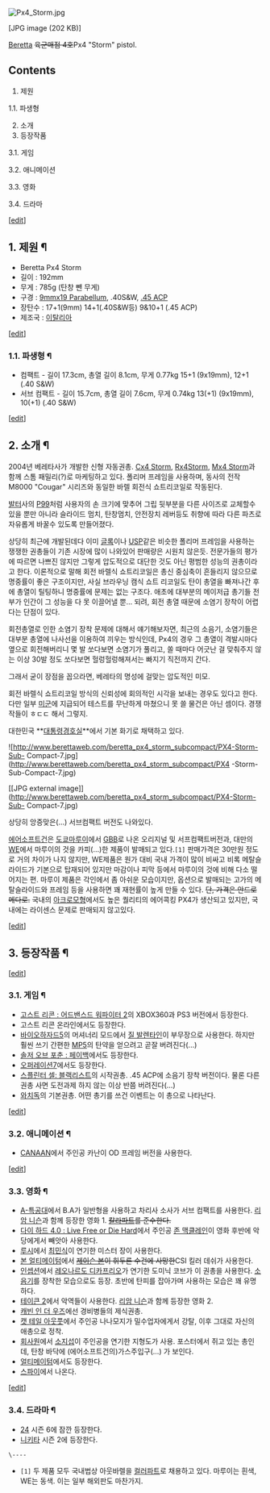 ![Px4_Storm.jpg](//rv.wkcdn.net/http://rigvedawiki.net/r1/pds/Px4_Storm.jpg)

[JPG image (202 KB)]

  
[Beretta](%EB%B2%A0%EB%A0%88%ED%83%80.md) <del>육군매점 4호</del>Px4 "Storm"
pistol.

## Contents

    

1. 제원 
    

1.1. 파생형

2. 소개 
3. 등장작품 
    

3.1. 게임

3.2. 애니메이션

3.3. 영화

3.4. 드라마

[[edit](http://rigvedawiki.net/r1/wiki.php/Px4%20Storm?action=edit&section=1)]

## 1. 제원 ¶

  * Beretta Px4 Storm
  * 길이 : 192mm 
  * 무게 : 785g (탄창 뺀 무게)
  * 구경 : [9mmx19 Parabellum](%ED%8C%8C%EB%9D%BC%EB%B2%A8%EB%9F%BC.md), .40S&W, [.45 ACP](.45%20ACP.md)
  * 장탄수 : 17+1(9mm) 14+1(.40S&W등) 9&10+1 (.45 ACP)
  * 제조국 : [이탈리아](%EC%9D%B4%ED%83%88%EB%A6%AC%EC%95%84.md)  

[[edit](http://rigvedawiki.net/r1/wiki.php/Px4%20Storm?action=edit&section=2)]

### 1.1. 파생형 ¶

  * 컴팩트 - 길이 17.3cm, 총열 길이 8.1cm, 무게 0.77kg 15+1 (9x19mm), 12+1 (.40 S&W) 
  * 서브 컴팩트 - 길이 15.7cm, 총열 길이 7.6cm, 무게 0.74kg 13(+1) (9x19mm), 10(+1) (.40 S&W)  

[[edit](http://rigvedawiki.net/r1/wiki.php/Px4%20Storm?action=edit&section=3)]

## 2. 소개 ¶

2004년 베레타사가 개발한 신형 자동권총. [Cx4 Storm](Cx4%20Storm.md), [Rx4Storm](Rx4%20Storm.md), [Mx4 Storm](Mx4%20Storm.md)과 함께 스톰 패밀리(?)로 마케팅하고
있다. 폴리머 프레임을 사용하며, 동사의 전작 M8000 "Cougar" 시리즈와 동일한 바렐 회전식 쇼트리코일로 작동된다.

  

[발터](%EB%B0%9C%ED%84%B0.md)사의 [P99](P99.md)처럼 사용자의 손 크기에 맞추어 그립 뒷부분을 다른
사이즈로 교체할수 있을 뿐만 아니라 슬라이드 멈치, 탄창멈치, 안전장치 레버등도 취향에 따라 다른 파츠로 자유롭게 바꿀수 있도록 만들어졌다.

  

상당히 최근에 개발된데다 이미 [글록](GLOCK.md)이나 [USP](USP.md)같은 비슷한 폴리머 프레임을 사용하는 쟁쟁한
권총들이 기존 시장에 많이 나와있어 판매량은 시원치 않은듯. 전문가들의 평가에 따르면 나쁘진 않지만 그렇게 압도적으로 대단한 것도 아닌
평범한 성능의 권총이라고 한다. 이론적으로 말해 회전 바렐식 쇼트리코일은 총신 중심축이 흔들리지 않으므로 명중률이 좋은 구조이지만, 사실
브라우닝 캠식 쇼트 리코일도 탄이 총열을 빠져나간 후에 총열이 틸팅하니 명중률에 문제는 없는 구조다. 애초에 대부분의 메이저급 총기들 전부가
인간이 그 성능을 다 못 이끌어낼 뿐... 되려, 회전 총열 때문에 소염기 장착이 어렵다는 단점이 있다.

  

회전총열로 인한 소염기 장착 문제에 대해서 얘기해보자면, 최근의 소음기, 소염기들은 대부분 총열에 나사선을 이용하여 끼우는 방식인데,
Px4의 경우 그 총열이 격발시마다 옆으로 회전해버리니 몇 발 쏘다보면 소염기가 풀리고, 쏠 때마다 어긋난 걸 맞춰주지 않는 이상 30발
정도 쏘다보면 헐렁헐렁해져서는 빠지기 직전까지 간다.

  

그래서 굳이 장점을 꼽으라면, 베레타의 명성에 걸맞는 압도적인 미모.

  

회전 바렐식 쇼트리코일 방식의 신뢰성에 회의적인 시각을 보내는 경우도 있다고 한다. 다만 일부
[미군](%EB%AF%B8%EA%B5%B0.md)에 지급되어 테스트를 무난하게 마쳤으니 못 쓸 물건은 아닌 셈이다. 경쟁작들이 ㅎㄷㄷ
해서 그렇지.

  

대한민국
**[대통령경호실](%EB%8C%80%ED%86%B5%EB%A0%B9%EA%B2%BD%ED%98%B8%EC%8B%A4.md)**에서
기본 화기로 채택하고 있다.

  

![http://www.berettaweb.com/beretta_px4_storm_subcompact/PX4-Storm-Sub-
Compact-7.jpg](http://www.berettaweb.com/beretta_px4_storm_subcompact/PX4
-Storm-Sub-Compact-7.jpg)

[[JPG external
image]](http://www.berettaweb.com/beretta_px4_storm_subcompact/PX4-Storm-Sub-
Compact-7.jpg)

  

상당히 앙증맞은(...) 서브컴팩트 버전도 나와있다.

  

[에어소프트건](%EC%97%90%EC%96%B4%EC%86%8C%ED%94%84%ED%8A%B8%EA%B1%B4.md)은
[도쿄마루이](%EB%8F%84%EC%BF%84%EB%A7%88%EB%A3%A8%EC%9D%B4.md)에서
[GBB](GBB.md)로 나온 오리지널 및 서프컴팩트버전과, 대만의 [WE](WE.md)에서 마루이의 것을 카피(…)한 제품이
발매되고 있다.`[1]` 판매가격은 30만원 정도로 거의 차이가 나지 않지만, WE제품은 원가 대비 국내 가격이 많이 비싸고 비록
메탈슬라이드가 기본으로 탑재되어 있지만 마감이나 피막 등에서 마루이의 것에 비해 다소 떨어지는 편. 마루이 제품은 각인에서 좀 아쉬운
모습이지만, 옵션으로 발매되는 고가의 메탈슬라이드와 프레임 등을 사용하면 꽤 재현률이 높게 만들 수 있다. <del>단, 가격은
안드로메다로.</del> 국내의
[아크로모형](%EC%95%84%ED%81%AC%EB%A1%9C%EB%AA%A8%ED%98%95.md)에서도 높은 퀄리티의 에어콕킹
PX4가 생산되고 있지만, 국내에는 라이센스 문제로 판매되지 않고있다.

  

[[edit](http://rigvedawiki.net/r1/wiki.php/Px4%20Storm?action=edit&section=4)]

## 3. 등장작품 ¶

[[edit](http://rigvedawiki.net/r1/wiki.php/Px4%20Storm?action=edit&section=5)]

### 3.1. 게임 ¶

  * [고스트 리콘 : 어드밴스드 워파이터 2](%EA%B3%A0%EC%8A%A4%ED%8A%B8%20%EB%A6%AC%EC%BD%98#s-3.md)의 XBOX360과 PS3 버전에서 등장한다.
  * 고스트 리콘 온라인에서도 등장한다.
  * [바이오하자드5](%EB%B0%94%EC%9D%B4%EC%98%A4%ED%95%98%EC%9E%90%EB%93%9C5.md)의 머셔너리 모드에서 [질 발렌타인](%EC%A7%88%20%EB%B0%9C%EB%A0%8C%ED%83%80%EC%9D%B8.md)이 부무장으로 사용한다. 하지만 훨씬 쓰기 간편한 [MP5](MP5.md)의 탄약을 얻으려고 곧잘 버려진다(...)
  * [솔저 오브 포춘 : 페이백](%EC%86%94%EC%A0%80%20%EC%98%A4%EB%B8%8C%20%ED%8F%AC%EC%B6%98#s-3.3.md)에서도 등장한다.
  * [오퍼레이션7](%EC%98%A4%ED%8D%BC%EB%A0%88%EC%9D%B4%EC%85%987.md)에서도 등장한다.
  * [스플린터 셀: 블랙리스트](%EC%8A%A4%ED%94%8C%EB%A6%B0%ED%84%B0%20%EC%85%80%3A%20%EB%B8%94%EB%9E%99%EB%A6%AC%EC%8A%A4%ED%8A%B8.md)의 시작권총. .45 ACP에 소음기 장착 버전이다. 물론 다른 권총 사면 도전과제 하지 않는 이상 반쯤 버려진다(…)
  * [와치독](%EC%99%80%EC%B9%98%EB%8F%85.md)의 기본권총. 어떤 총기를 쓰건 이벤트는 이 총으로 나타난다.  

[[edit](http://rigvedawiki.net/r1/wiki.php/Px4%20Storm?action=edit&section=6)]

### 3.2. 애니메이션 ¶

  * [CANAAN](CANAAN.md)에서 주인공 카난이 OD 프레임 버전을 사용한다.  

[[edit](http://rigvedawiki.net/r1/wiki.php/Px4%20Storm?action=edit&section=7)]

### 3.3. 영화 ¶

  * [A-특공대](The%20A-Team#s-3.1.md)에서 B.A가 일반형을 사용하고 차리사 소사가 서브 컴팩트를 사용한다. [리암 니슨](%EB%A6%AC%EC%95%94%20%EB%8B%88%EC%8A%A8.md)과 함께 등장한 영화 1. <del>[칼라파트](%EC%B9%BC%EB%9D%BC%ED%8C%8C%ED%8A%B8.md)를 준수한다.</del>
  * [다이 하드 4.0 : Live Free or Die Hard](%EB%8B%A4%EC%9D%B4%20%ED%95%98%EB%93%9C%20%EC%8B%9C%EB%A6%AC%EC%A6%88.md)에서 주인공 [존 맥클레인](%EC%A1%B4%20%EB%A7%A5%ED%81%B4%EB%A0%88%EC%9D%B8.md)이 영화 후반에 악당에게서 빼앗아 사용한다.
  * [루시](%EB%A3%A8%EC%8B%9C#s-2.7.md)에서 [최민식](%EC%B5%9C%EB%AF%BC%EC%8B%9D.md)이 연기한 미스터 장이 사용한다.
  * [본 얼티메이텀](%EB%B3%B8%20%EC%96%BC%ED%8B%B0%EB%A9%94%EC%9D%B4%ED%85%80.md)에서 <del>[제이슨 본](%EC%A0%9C%EC%9D%B4%EC%8A%A8%20%EB%B3%B8.md)이 휘두른 수건에 사망한</del>CSI 킬러 데쉬가 사용한다.
  * [인셉션](%EC%9D%B8%EC%85%89%EC%85%98.md)에서 [레오나르도 디카프리오](%EB%A0%88%EC%98%A4%EB%82%98%EB%A5%B4%EB%8F%84%20%EB%94%94%EC%B9%B4%ED%94%84%EB%A6%AC%EC%98%A4.md)가 연기한 도미닉 코브가 이 권총을 사용한다. [소음기](%EC%86%8C%EC%9D%8C%EA%B8%B0.md)를 장착한 모습으로도 등장. 초반에 탄피를 잡아가며 사용하는 모습은 꽤 유명하다.
  * [테이큰 2](%ED%85%8C%EC%9D%B4%ED%81%B0%202.md)에서 악역들이 사용한다. [리암 니슨](%EB%A6%AC%EC%95%94%20%EB%8B%88%EC%8A%A8.md)과 함께 등장한 영화 2.
  * [캐빈 인 더 우즈](%EC%BA%90%EB%B9%88%20%EC%9D%B8%20%EB%8D%94%20%EC%9A%B0%EC%A6%88.md)에선 경비병들의 제식권총.
  * [캣 테일 아웃풋](%EC%BA%A3%20%ED%85%8C%EC%9D%BC%20%EC%95%84%EC%9B%83%ED%92%8B.md)에서 주인공 나나모지가 밀수업자에게서 강탈, 이후 그대로 자신의 애총으로 정착. 
  * [회사원](%ED%9A%8C%EC%82%AC%EC%9B%90.md)에서 [소지섭](%EC%86%8C%EC%A7%80%EC%84%AD.md)이 주인공을 연기한 지형도가 사용. 포스터에서 쥐고 있는 총인데, 탄창 바닥에 (에어소프트건의)가스주입구(…) 가 보인다.
  * [얼티메이텀](13%EA%B5%AC%EC%97%AD%3A.md)에서도 등장한다.
  * [스파이](%EC%8A%A4%ED%8C%8C%EC%9D%B4.md)에서 나온다.  

[[edit](http://rigvedawiki.net/r1/wiki.php/Px4%20Storm?action=edit&section=8)]

### 3.4. 드라마 ¶

  * [24](24%28%EB%93%9C%EB%9D%BC%EB%A7%88%29.md) 시즌 6에 잠깐 등장한다.
  * [니키타](%EB%8B%88%ED%82%A4%ED%83%80%28%EB%93%9C%EB%9D%BC%EB%A7%88%29.md) 시즌 2에 등장한다.

`\----`

  * `[1]` 두 제품 모두 국내법상 아웃바렐을 [컬러파트](%EC%BB%AC%EB%9F%AC%ED%8C%8C%ED%8A%B8.md)로 채용하고 있다. 마루이는 흰색, WE는 동색. 이는 일부 해외판도 마찬가지.

